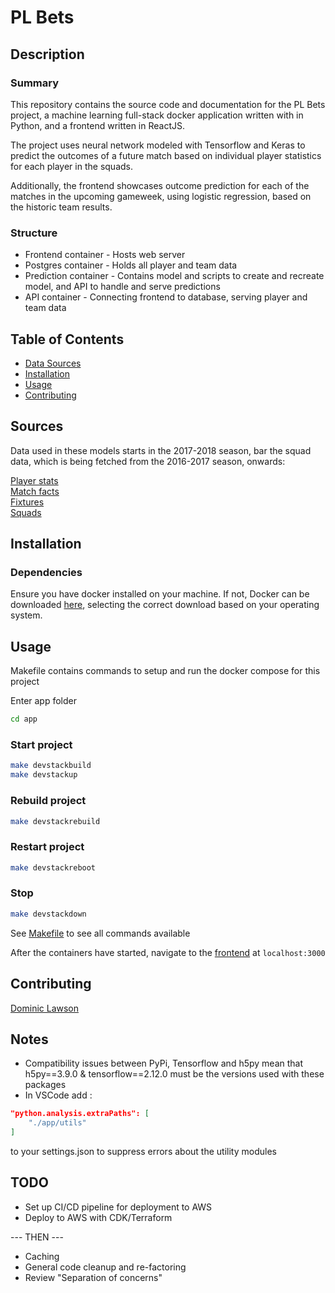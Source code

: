 # PL Bets

## Description

### Summary

This repository contains the source code and documentation for the PL Bets project, a machine learning full-stack docker application written with in Python, and a frontend written in ReactJS.

The project uses neural network modeled with Tensorflow and Keras to predict the outcomes of a future match based on individual player statistics for each player in the squads.

Additionally, the frontend showcases outcome prediction for each of the matches in the upcoming gameweek, using logistic regression, based on the historic team results.

### Structure

- Frontend container - Hosts web server
- Postgres container - Holds all player and team data
- Prediction container - Contains model and scripts to create and recreate model, and API to handle and serve predictions
- API container - Connecting frontend to database, serving player and team data

## Table of Contents

- [Data Sources](#sources)  
- [Installation](#installation)  
- [Usage](#usage)  
- [Contributing](#contributing)  

## Sources

Data used in these models starts in the 2017-2018 season, bar the squad data, which is being fetched from the 2016-2017 season, onwards:

[Player stats](https://fbref.com/)  
[Match facts](https://www.football-data.co.uk)  
[Fixtures](https://fixturedownload.com/)  
[Squads](https://www.footballsquads.co.uk/)  

## Installation

### Dependencies

Ensure you have docker installed on your machine. If not, Docker can be downloaded [here](https://www.docker.com/), selecting the correct download based on your operating system.

## Usage

Makefile contains commands to setup and run the docker compose for this project

Enter app folder

```bash
cd app
```

### Start project

```bash
make devstackbuild
make devstackup
```

### Rebuild project

```bash
make devstackrebuild
```

### Restart project

```bash
make devstackreboot
```

### Stop

```bash
make devstackdown
```

See [Makefile](./app/Makefile) to see all commands available

After the containers have started, navigate to the [frontend](http://localhost:3000) at ```localhost:3000```

## Contributing

[Dominic Lawson](https://github.com/DomLaw82)

## Notes

- Compatibility issues between PyPi, Tensorflow and h5py mean that h5py==3.9.0 & tensorflow==2.12.0 must be the versions used with these packages
- In VSCode add :

```json
"python.analysis.extraPaths": [
    "./app/utils"
]
```

to your settings.json to suppress errors about the utility modules

## TODO

- Set up CI/CD pipeline for deployment to AWS
- Deploy to AWS with CDK/Terraform  

--- THEN ---

- Caching
- General code cleanup and re-factoring
- Review "Separation of concerns"
